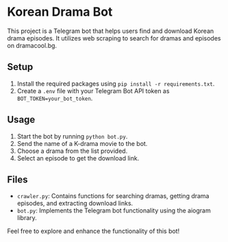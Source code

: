 # Korean Drama Bot

This project is a Telegram bot that helps users find and download Korean drama episodes. It utilizes web scraping to search for dramas and episodes on dramacool.bg.

## Setup
1. Install the required packages using `pip install -r requirements.txt`.
2. Create a `.env` file with your Telegram Bot API token as `BOT_TOKEN=your_bot_token`.

## Usage
1. Start the bot by running `python bot.py`.
2. Send the name of a K-drama movie to the bot.
3. Choose a drama from the list provided.
4. Select an episode to get the download link.

## Files
- `crawler.py`: Contains functions for searching dramas, getting drama episodes, and extracting download links.
- `bot.py`: Implements the Telegram bot functionality using the aiogram library.

Feel free to explore and enhance the functionality of this bot!
